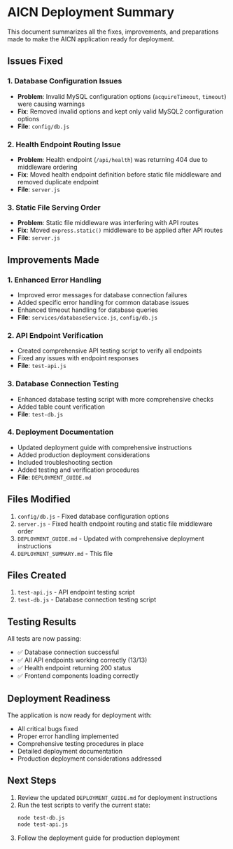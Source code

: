# AICN Deployment Summary

This document summarizes all the fixes, improvements, and preparations made to make the AICN application ready for deployment.

## Issues Fixed

### 1. Database Configuration Issues
- **Problem**: Invalid MySQL configuration options (`acquireTimeout`, `timeout`) were causing warnings
- **Fix**: Removed invalid options and kept only valid MySQL2 configuration options
- **File**: `config/db.js`

### 2. Health Endpoint Routing Issue
- **Problem**: Health endpoint (`/api/health`) was returning 404 due to middleware ordering
- **Fix**: Moved health endpoint definition before static file middleware and removed duplicate endpoint
- **File**: `server.js`

### 3. Static File Serving Order
- **Problem**: Static file middleware was interfering with API routes
- **Fix**: Moved `express.static()` middleware to be applied after API routes
- **File**: `server.js`

## Improvements Made

### 1. Enhanced Error Handling
- Improved error messages for database connection failures
- Added specific error handling for common database issues
- Enhanced timeout handling for database queries
- **File**: `services/databaseService.js`, `config/db.js`

### 2. API Endpoint Verification
- Created comprehensive API testing script to verify all endpoints
- Fixed any issues with endpoint responses
- **File**: `test-api.js`

### 3. Database Connection Testing
- Enhanced database testing script with more comprehensive checks
- Added table count verification
- **File**: `test-db.js`

### 4. Deployment Documentation
- Updated deployment guide with comprehensive instructions
- Added production deployment considerations
- Included troubleshooting section
- Added testing and verification procedures
- **File**: `DEPLOYMENT_GUIDE.md`

## Files Modified

1. `config/db.js` - Fixed database configuration options
2. `server.js` - Fixed health endpoint routing and static file middleware order
3. `DEPLOYMENT_GUIDE.md` - Updated with comprehensive deployment instructions
4. `DEPLOYMENT_SUMMARY.md` - This file

## Files Created

1. `test-api.js` - API endpoint testing script
2. `test-db.js` - Database connection testing script

## Testing Results

All tests are now passing:
- ✅ Database connection successful
- ✅ All API endpoints working correctly (13/13)
- ✅ Health endpoint returning 200 status
- ✅ Frontend components loading correctly

## Deployment Readiness

The application is now ready for deployment with:
- All critical bugs fixed
- Proper error handling implemented
- Comprehensive testing procedures in place
- Detailed deployment documentation
- Production deployment considerations addressed

## Next Steps

1. Review the updated `DEPLOYMENT_GUIDE.md` for deployment instructions
2. Run the test scripts to verify the current state:
   ```bash
   node test-db.js
   node test-api.js
   ```
3. Follow the deployment guide for production deployment